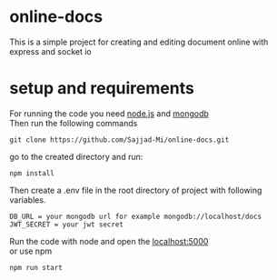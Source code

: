 # online-docs
This is a simple project for creating and editing document online with express and socket io
# setup and requirements
For running the code you need [node.js](https://nodejs.org/en/download) and [mongodb](https://www.mongodb.com/try/download/community) <br />
Then run the following commands
```
git clone https://github.com/Sajjad-Mi/online-docs.git
```
go to the created directory and run:
```
npm install 
```
Then create a .env file in the root directory of project with following variables.
```
DB_URL = your mongodb url for example mongodb://localhost/docs
JWT_SECRET = your jwt secret
```
Run the code with node and open the [localhost:5000](http://localhost:5000/docslist) <br />
or use npm
```
npm run start
```

